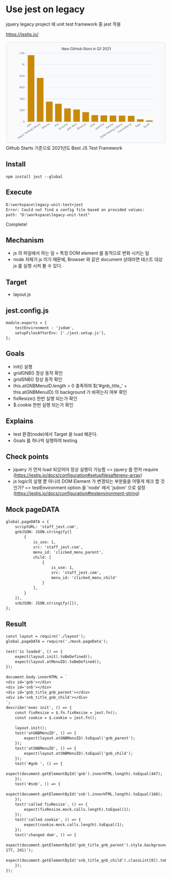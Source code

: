 # Use jest on legacy
jquery legacy project 에 unit test framework 중 jest 적용

https://jestjs.io/

![Jest survay](./survay_2021.PNG)
Github Starts 기준으로 2021년도 Best JS Test Framework

## Install
```
npm install jest --global
```

## Execute
```
D:\workspace\legacy-unit-test>jest
Error: Could not find a config file based on provided values:
path: "D:\workspace\legacy-unit-test"
```
Complete!

## Mechanism
- js 의 파일에서 하는 일 = 특정 DOM element 를 동적으로 변화 시키는 일
- node 자체가 js 이기 때문에, Browser 와 같은 document 상태라면 테스트 대상 js 를 실행 시켜 볼 수 있다.

## Target
- layout.js

## jest.config.js
```
module.exports = {
    testEnvironment : 'jsdom',
    setupFilesAfterEnv: ['./jest.setup.js'],
};
```

## Goals
- init() 실행
- gridGNB() 정상 동작 확인
- gridSNB() 정상 동작 확인
- this.atGNBMenuID.length > 0 충족하여 $('#gnb_title_' + this.atGNBMenuID) 의 background 가 바뀌는지 여부 확인
- fixResize() 한번 실행 되는가 확인
- $.cookie 한번 실행 되는가 확인

## Explains
- test 환경(node)에서 Target 을 load 해온다.
- Goals 를 하나씩 실행하여 testing

## Check points
- jquery 가 먼저 load 되있어야 정상 실행이 가능함 => jquery 를 먼저 require (https://jestjs.io/docs/configuration#setupfilesafterenv-array)
- js logic의 실행 뿐 아니라 DOM Element 가 변경되는 부분들을 어떻게 체크 할 것인가? => testEnvironment option 을 'node' 에서 'jsdom' 으로 설정 (https://jestjs.io/docs/configuration#testenvironment-string)

## Mock pageDATA
```
global.pageDATA = {
    scriptURL: 'staff_jest.com',
    gnbJSON: JSON.stringify([
        {
            is_use: 1,
            src: 'staff_jest.com',
            menu_id: 'clicked_menu_parent',
            child: [
                {
                    is_use: 1,
                    src: 'staff_jest.com',
                    menu_id: 'clicked_menu_child'
                }
            ],
        }
    ]),
    snbJSON: JSON.stringify([]),
};
```

## Result
```
const layout = require('./layout');
global.pageDATA = require('./mock.pageData');

test('is loaded', () => {
    expect(layout.init).toBeDefined();
    expect(layout.atMenuID).toBeDefined();
});

document.body.innerHTML = `
<div id='gnb'></div>
<div id='snb'></div>
<div id='gnb_title_gnb_parent'></div>
<div id='snb_title_gnb_child'></div>
`;
describe('exec init', () => {
    const fixResize = $.fn.fixResize = jest.fn();
    const cookie = $.cookie = jest.fn();

    layout.init();
    test('atGNBMenuID', () => {
        expect(layout.atGNBMenuID).toEqual('gnb_parent');
    });
    test('atSNBMenuID', () => {
        expect(layout.atSNBMenuID).toEqual('gnb_child');
    });
    test('#gnb ', () => {
        expect(document.getElementById('gnb').innerHTML.length).toEqual(447);
    });
    test('#snb', () => {
        expect(document.getElementById('snb').innerHTML.length).toEqual(168);
    });
    test('called fixResize', () => {
        expect(fixResize.mock.calls.length).toEqual(1);
    });
    test('called cookie', () => {
        expect(cookie.mock.calls.length).toEqual(1);
    });
    test('changed dom', () => {
        expect(document.getElementById('gnb_title_gnb_parent').style.background).toEqual('rgb(93, 177, 241)');
        expect(document.getElementById('snb_title_gnb_child').classList[0]).toEqual('selected');
    });
});
```